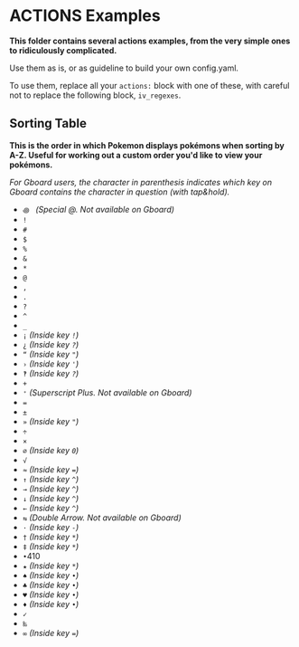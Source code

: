 # ACTIONS Examples

**This folder contains several actions examples, from the very simple ones to ridiculously complicated.**

Use them as is, or as guideline to build your own config.yaml.

To use them, replace all your `actions:` block with one of these, with careful not to replace the following block, `iv_regexes`.

## Sorting Table

**This is the order in which Pokemon displays pokémons when sorting by A-Z. Useful for working out a custom order you'd like to view your pokémons.**

_For Gboard users, the character in parenthesis indicates which key on Gboard contains the character in question (with tap&hold)._

- `꩜ ` _(Special @. Not available on Gboard)_
- `!`
- `#`
- `$`
- `%`
- `&`
- `*`
- `@`
- `,`
- `.`
- `?`
- `^`
- `_`
- `¡` _(Inside key `!`)_
- `¿` _(Inside key `?`)_
- `“` _(Inside key `"`)_
- `›` _(Inside key `'`)_
- `‽` _(Inside key `?`)_
- `+`
- `⁺` _(Superscript Plus. Not available on Gboard)_
- `=`
- `±`
- `»` _(Inside key `"`)_
- `÷`
- `×`
- `∅` _(Inside key `0`)_
- `√`
- `≈` _(Inside key `=`)_
- `↑` _(Inside key `^`)_
- `→` _(Inside key `^`)_
- `↓` _(Inside key `^`)_
- `←` _(Inside key `^`)_
- `⇆` _(Double Arrow. Not available on Gboard)_
- `·` _(Inside key `-`)_
- `†` _(Inside key `*`)_
- `‡` _(Inside key `*`)_
- `•`410
- `★` _(Inside key `*`)_
- `♠` _(Inside key `•`)_
- `♣` _(Inside key `•`)_
- `♥` _(Inside key `•`)_
- `♦` _(Inside key `•`)_
- `✓`
- `‰`
- `∞` _(Inside key `=`)_